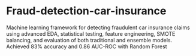 # Fraud-detection-car-insurance
Machine learning framework for detecting fraudulent car insurance claims using advanced EDA, statistical testing, feature engineering, SMOTE balancing, and evaluation of both traditional and ensemble models. Achieved 83% accuracy and 0.86 AUC-ROC with Random Forest
